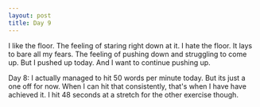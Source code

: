 ```yaml
---
layout: post
title: Day 9
---
```


I like the floor. The feeling of staring right down at it. I hate the floor. It lays to bare all my fears. The feeling of pushing down and struggling to come up. But I pushed up today. And I want to continue pushing up. 

Day 8: I actually managed to hit 50 words per minute today. But its just a one off for now. When I can hit that consistently, that's when I have have achieved it. I hit 48 seconds at a stretch for the other exercise though.

